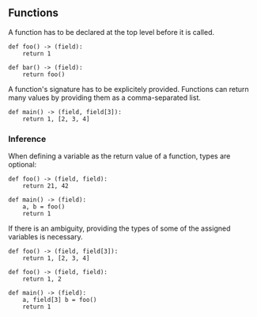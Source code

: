 ## Functions

A function has to be declared at the top level before it is called.

```zokrates
def foo() -> (field):
    return 1

def bar() -> (field):
    return foo()
```

A function's signature has to be explicitely provided.
Functions can return many values by providing them as a comma-separated list.

```zokrates
def main() -> (field, field[3]):
    return 1, [2, 3, 4]
```

### Inference

When defining a variable as the return value of a function, types are optional:

```zokrates
def foo() -> (field, field):
    return 21, 42

def main() -> (field):
    a, b = foo()
    return 1
```

If there is an ambiguity, providing the types of some of the assigned variables is necessary.

```zokrates
def foo() -> (field, field[3]):
    return 1, [2, 3, 4]

def foo() -> (field, field):
    return 1, 2

def main() -> (field):
    a, field[3] b = foo()
    return 1
```